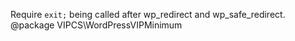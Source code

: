 Require `exit;` being called after wp_redirect and wp_safe_redirect.
@package VIPCS\WordPressVIPMinimum